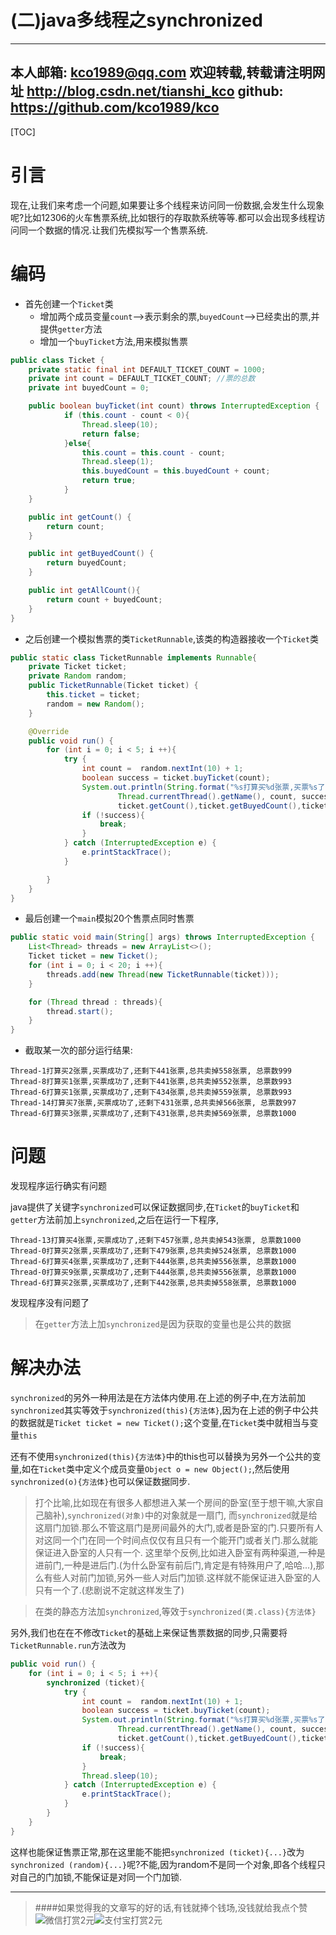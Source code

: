 (二)java多线程之synchronized
========================
---
本人邮箱: <kco1989@qq.com>
欢迎转载,转载请注明网址 <http://blog.csdn.net/tianshi_kco>
github: <https://github.com/kco1989/kco>
---

[TOC]

# 引言
现在,让我们来考虑一个问题,如果要让多个线程来访问同一份数据,会发生什么现象呢?比如12306的火车售票系统,比如银行的存取款系统等等.都可以会出现多线程访问同一个数据的情况.让我们先模拟写一个售票系统.

# 编码
* 首先创建一个`Ticket`类
	+ 增加两个成员变量`count`-->表示剩余的票,`buyedCount`-->已经卖出的票,并提供`getter`方法
	+ 增加一个`buyTicket`方法,用来模拟售票

```java
public class Ticket {
    private static final int DEFAULT_TICKET_COUNT = 1000;
    private int count = DEFAULT_TICKET_COUNT; //票的总数
    private int buyedCount = 0;

    public boolean buyTicket(int count) throws InterruptedException {
            if (this.count - count < 0){
                Thread.sleep(10);
                return false;
            }else{
                this.count = this.count - count;
                Thread.sleep(1);
                this.buyedCount = this.buyedCount + count;
                return true;
            }
    }

    public int getCount() {
        return count;
    }

    public int getBuyedCount() {
        return buyedCount;
    }

    public int getAllCount(){
        return count + buyedCount;
    }
}
```

* 之后创建一个模拟售票的类`TicketRunnable`,该类的构造器接收一个`Ticket`类

```java
public static class TicketRunnable implements Runnable{
    private Ticket ticket;
    private Random random;
    public TicketRunnable(Ticket ticket) {
        this.ticket = ticket;
        random = new Random();
    }

    @Override
    public void run() {
        for (int i = 0; i < 5; i ++){
            try {
                int count =  random.nextInt(10) + 1;
                boolean success = ticket.buyTicket(count);
                System.out.println(String.format("%s打算买%d张票,买票%s了,还剩下%d张票,总共卖掉%d张票, 总票数%d",
                        Thread.currentThread().getName(), count, success ? "成功" : "失败",
                        ticket.getCount(),ticket.getBuyedCount(),ticket.getAllCount()));
                if (!success){
                    break;
                }
            } catch (InterruptedException e) {
                e.printStackTrace();
            }

        }
    }
}
```

* 最后创建一个`main`模拟20个售票点同时售票

```java
public static void main(String[] args) throws InterruptedException {
    List<Thread> threads = new ArrayList<>();
    Ticket ticket = new Ticket();
    for (int i = 0; i < 20; i ++){
        threads.add(new Thread(new TicketRunnable(ticket)));
    }

    for (Thread thread : threads){
        thread.start();
    }
}
```

* 截取某一次的部分运行结果:

```
Thread-1打算买2张票,买票成功了,还剩下441张票,总共卖掉558张票, 总票数999
Thread-8打算买1张票,买票成功了,还剩下441张票,总共卖掉552张票, 总票数993
Thread-6打算买1张票,买票成功了,还剩下434张票,总共卖掉559张票, 总票数993
Thread-14打算买7张票,买票成功了,还剩下431张票,总共卖掉566张票, 总票数997
Thread-6打算买3张票,买票成功了,还剩下431张票,总共卖掉569张票, 总票数1000
```
# 问题
发现程序运行确实有问题

java提供了关键字`synchronized`可以保证数据同步,在`Ticket`的`buyTicket`和`getter`方法前加上`synchronized`,之后在运行一下程序,

```
Thread-13打算买4张票,买票成功了,还剩下457张票,总共卖掉543张票, 总票数1000
Thread-0打算买2张票,买票成功了,还剩下479张票,总共卖掉524张票, 总票数1000
Thread-6打算买4张票,买票成功了,还剩下444张票,总共卖掉556张票, 总票数1000
Thread-0打算买9张票,买票成功了,还剩下444张票,总共卖掉556张票, 总票数1000
Thread-6打算买2张票,买票成功了,还剩下442张票,总共卖掉558张票, 总票数1000
```

发现程序没有问题了
>在`getter`方法上加`synchronized`是因为获取的变量也是公共的数据

# 解决办法
`synchronized`的另外一种用法是在方法体内使用.在上述的例子中,在方法前加`synchronized`其实等效于`synchronized(this){方法体}`,因为在上述的例子中公共的数据就是`Ticket ticket = new Ticket();`这个变量,在`Ticket`类中就相当与变量`this`

还有不使用`synchronized(this){方法体}`中的this也可以替换为另外一个公共的变量,如在`Ticket`类中定义个成员变量`Object o = new Object();`,然后使用`synchronized(o){方法体}`也可以保证数据同步.
>打个比喻,比如现在有很多人都想进入某一个房间的卧室(至于想干嘛,大家自己脑补),`synchronized(对象)`中的对象就是一扇门,
而`synchronized`就是给这扇门加锁.那么不管这扇门是房间最外的大门,或者是卧室的门.只要所有人对这同一个门在同一个时间点仅仅有且只有一个能开门或者关门.那么就能保证进入卧室的人只有一个.
>这里举个反例,比如进入卧室有两种渠道,一种是进前门,一种是进后门.(为什么卧室有前后门,肯定是有特殊用户了,哈哈...),那么有些人对前门加锁,另外一些人对后门加锁.这样就不能保证进入卧室的人只有一个了.(悲剧说不定就这样发生了)

>在类的静态方法加`synchronized`,等效于`synchronized(类.class){方法体}`

另外,我们也在在不修改`Ticket`的基础上来保证售票数据的同步,只需要将`TicketRunnable.run`方法改为

```java
public void run() {
    for (int i = 0; i < 5; i ++){
        synchronized (ticket){
            try {
                int count =  random.nextInt(10) + 1;
                boolean success = ticket.buyTicket(count);
                System.out.println(String.format("%s打算买%d张票,买票%s了,还剩下%d张票,总共卖掉%d张票, 总票数%d",
                        Thread.currentThread().getName(), count, success ? "成功" : "失败",
                        ticket.getCount(),ticket.getBuyedCount(),ticket.getAllCount()));
                if (!success){
                    break;
                }
                Thread.sleep(10);
            } catch (InterruptedException e) {
                e.printStackTrace();
            }
        }
    }
}
```

这样也能保证售票正常,那在这里能不能把`synchronized (ticket){...}`改为`synchronized (random){...}`呢?不能,因为random不是同一个对象,即各个线程只对自己的门加锁,不能保证是对同一个门加锁.

---
>####如果觉得我的文章写的好的话,有钱就捧个钱场,没钱就给我点个赞
>![微信打赏2元](http://img.blog.csdn.net/20161028223820526)![支付宝打赏2元](http://img.blog.csdn.net/20161028223845557)